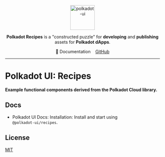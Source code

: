 <br />
<p align="center">
  <a href="https://github.com/polkadot-ui/recipes">
    <img alt="polkadot-ui" title="polkadot-ui" src="https://avatars.githubusercontent.com/u/160409902?s=200&v=4" width="80" />
  </a>
</p>

<p align="center">
  <b>Polkadot Recipes</b> is a "constructed puzzle" for <b>developing</b> and <b>publishing</b> assets for <b>Polkadot dApps</b>.
</p>

<div align="center">
📖 Documentation&nbsp;&nbsp;&nbsp;&nbsp;<a href="https://github.com/polkadot-ui/recipes"">GitHub</a>
</div>

<hr>


# Polkadot UI: Recipes

**Example functional components derived from the Polkadot Cloud library.**

## Docs

- Polkadot UI Docs: Installation: Install and start using `@polkadot‑ui/recipes`.

## License

[MIT](https://spdx.org/licenses/MIT.html)
